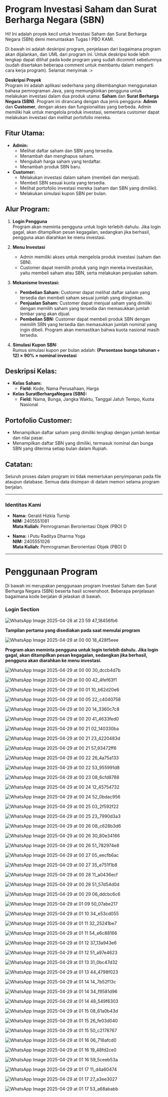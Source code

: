 # Program Investasi Saham dan Surat Berharga Negara (SBN)

Hi! Ini adalah proyek kecil untuk Investasi Saham dan Surat Berharga Negara (SBN) demi menuntaskan Tugas I PBO KAMI.

Di bawah ini adalah deskripsi program, penjelasan dari bagaimana program akan dijalankan, dan UML dari program ini. Untuk deskripsi kode lebih lengkap dapat dilihat pada kode program yang sudah dicommit sebelumnya (sudah disertakan beberapa comment untuk membantu dalam mengerti cara kerja program). Selamat menyimak :>

**Deskripsi Proyek**  
Program ini adalah aplikasi sederhana yang dikembangkan menggunakan bahasa pemrograman Java, yang memungkinkan pengguna untuk melakukan investasi dalam dua produk utama: **Saham** dan **Surat Berharga Negara (SBN)**. Program ini dirancang dengan dua jenis pengguna: **Admin** dan **Customer**, dengan akses dan fungsionalitas yang berbeda. Admin memiliki hak untuk mengelola produk investasi, sementara customer dapat melakukan investasi dan melihat portofolio mereka.

## Fitur Utama:
- **Admin:**
  - Melihat daftar saham dan SBN yang tersedia.
  - Menambah dan menghapus saham.
  - Mengubah harga saham yang terdaftar.
  - Menambah produk SBN baru.
- **Customer:**
  - Melakukan investasi dalam saham (membeli dan menjual).
  - Membeli SBN sesuai kuota yang tersedia.
  - Melihat portofolio investasi mereka (saham dan SBN yang dimiliki).
  - Melakukan simulasi kupon SBN per bulan.

## Alur Program:
1. **Login Pengguna**  
   Program akan meminta pengguna untuk login terlebih dahulu. Jika login gagal, akan ditampilkan pesan kegagalan, sedangkan jika berhasil, pengguna akan diarahkan ke menu investasi.
   
2. **Menu Investasi**  
   - Admin memiliki akses untuk mengelola produk investasi (saham dan SBN).
   - Customer dapat memilih produk yang ingin mereka investasikan, yaitu membeli saham atau SBN, serta melakukan penjualan saham.
   
3. **Mekanisme Investasi:**
   - **Pembelian Saham:** Customer dapat melihat daftar saham yang tersedia dan membeli saham sesuai jumlah yang diinginkan.
   - **Penjualan Saham:** Customer dapat menjual saham yang dimiliki dengan memilih saham yang tersedia dan memasukkan jumlah lembar yang akan dijual.
   - **Pembelian SBN:** Customer dapat membeli produk SBN dengan memilih SBN yang tersedia dan memasukkan jumlah nominal yang ingin dibeli. Program akan memastikan bahwa kuota nasional masih tersedia.
   
4. **Simulasi Kupon SBN:**  
   Rumus simulasi kupon per bulan adalah:
   **(Persentase bunga tahunan ÷ 12) × 90% × nominal investasi**

## Deskripsi Kelas:
- **Kelas Saham:**
  - **Field:** Kode, Nama Perusahaan, Harga
- **Kelas SuratBerhargaNegara (SBN):**
  - **Field:** Nama, Bunga, Jangka Waktu, Tanggal Jatuh Tempo, Kuota Nasional

## Portofolio Customer:
- Menampilkan daftar saham yang dimiliki lengkap dengan jumlah lembar dan nilai pasar.
- Menampilkan daftar SBN yang dimiliki, termasuk nominal dan bunga SBN yang diterima setiap bulan dalam Rupiah.

## Catatan:
Seluruh proses dalam program ini tidak memerlukan penyimpanan pada file ataupun database. Semua data disimpan di dalam memori selama program berjalan.

---

### Identitas Kami
- **Nama:** Gerald Hizkia Turnip  
  **NIM:** 2405551081  
  **Mata Kuliah:** Pemrograman Berorientasi Objek (PBO) D  

- **Nama:** i Putu Raditya Dharma Yoga  
  **NIM:** 2405551026  
  **Mata Kuliah:** Pemrograman Berorientasi Objek (PBO) D

---

# Penggunaan Program
Di bawah ini merupakan penggunaan program Investasi Saham dan Surat Berharga Negara (SBN) beserta hasil screenshoot. Beberapa penjelasan bagaimana kode berjalan di jelaskan di bawah.

### Login Section
![WhatsApp Image 2025-04-28 at 23 59 47_18456fb6](https://github.com/user-attachments/assets/05783fb5-5f22-430b-8412-b3a2dea206f4)

**Tampilan pertama yang disediakan pada saat memulai program**

![WhatsApp Image 2025-04-29 at 00 00 18_428f5eee](https://github.com/user-attachments/assets/c6557572-d710-43fc-8ae6-717f5d9f749e)

**Program akan meminta pengguna untuk login terlebih dahulu. Jika login gagal, akan ditampilkan pesan kegagalan, sedangkan jika berhasil, pengguna akan diarahkan ke menu investasi.**

![WhatsApp Image 2025-04-29 at 00 00 30_dccb4d7b](https://github.com/user-attachments/assets/b8b46370-ac2e-4a9b-a26b-af86042511fe)

![WhatsApp Image 2025-04-29 at 00 00 42_4fef63f1](https://github.com/user-attachments/assets/c43c333b-a030-410f-99c9-1d0ed588a34e)

![WhatsApp Image 2025-04-29 at 00 01 10_b62d20e6](https://github.com/user-attachments/assets/67a710f2-ab86-4ab2-adf0-e3856a54123f)

![WhatsApp Image 2025-04-29 at 00 05 22_c4040758](https://github.com/user-attachments/assets/779380aa-30ae-46a1-a92a-4c96e13b26ce)

![WhatsApp Image 2025-04-29 at 00 20 14_3360c7c8](https://github.com/user-attachments/assets/085cf59a-f3d9-404c-97b0-f182bee651cf)

![WhatsApp Image 2025-04-29 at 00 20 41_4633fed0](https://github.com/user-attachments/assets/824d794f-5fe7-41cc-b38b-2254ff9bc17e)

![WhatsApp Image 2025-04-29 at 00 21 02_140330ba](https://github.com/user-attachments/assets/c58cbc2b-58bf-4c3a-9b66-ff76a4823731)

![WhatsApp Image 2025-04-29 at 00 21 23_4220483d](https://github.com/user-attachments/assets/3adde5ee-c634-4ddb-a732-6ed5cc793878)

![WhatsApp Image 2025-04-29 at 00 21 57_93472ff6](https://github.com/user-attachments/assets/7ea1acce-e5a8-4166-9f09-c1ca95677a39)

![WhatsApp Image 2025-04-29 at 00 22 26_4a75a133](https://github.com/user-attachments/assets/0b931ed6-ef47-467f-a2c3-4e05e14f0d21)

![WhatsApp Image 2025-04-29 at 00 22 53_955991d8](https://github.com/user-attachments/assets/9badf121-96c2-478e-82fb-b3028699dc45)

![WhatsApp Image 2025-04-29 at 00 23 08_6cfd8788](https://github.com/user-attachments/assets/953c406e-5923-40bc-80e4-21446d0d0c32)

![WhatsApp Image 2025-04-29 at 00 24 12_45754732](https://github.com/user-attachments/assets/bc42765c-4f98-4cd9-bace-3eaaa63e60d7)

![WhatsApp Image 2025-04-29 at 00 24 52_0bdac956](https://github.com/user-attachments/assets/61b21c1d-b6d9-4873-8b95-cacc0fddb9b8)

![WhatsApp Image 2025-04-29 at 00 25 03_2f592f22](https://github.com/user-attachments/assets/d5fe9069-2417-4bd6-b1bb-a0b8164b9fab)

![WhatsApp Image 2025-04-29 at 00 25 23_7990d3a3](https://github.com/user-attachments/assets/7198c5ae-23c7-4a02-beba-12f39d8c8534)

![WhatsApp Image 2025-04-29 at 00 26 08_c628b3d6](https://github.com/user-attachments/assets/f8e3da00-fa13-4be6-96d3-09a46e6078ed)

![WhatsApp Image 2025-04-29 at 00 26 30_80e34166](https://github.com/user-attachments/assets/5f0d90de-760a-48da-bf65-ae20f4cae35f)

![WhatsApp Image 2025-04-29 at 00 26 51_782974e8](https://github.com/user-attachments/assets/5d6747bb-cd13-42d5-b7e4-28144b32646e)

![WhatsApp Image 2025-04-29 at 00 27 05_eecfb6ac](https://github.com/user-attachments/assets/36f4221b-2ce5-4cd3-9be0-ba89c9313934)

![WhatsApp Image 2025-04-29 at 00 27 35_e751f1b8](https://github.com/user-attachments/assets/233aff44-5520-4fa5-a6b7-baad56916850)

![WhatsApp Image 2025-04-29 at 00 28 11_a0436ecf](https://github.com/user-attachments/assets/9ef38d21-4f5f-43c8-a627-8b0962b9304e)

![WhatsApp Image 2025-04-29 at 00 28 51_57d54d0d](https://github.com/user-attachments/assets/1360766e-5b60-4e25-9dd9-078bd5bb2cc9)

![WhatsApp Image 2025-04-29 at 00 29 06_ddcbc6c6](https://github.com/user-attachments/assets/94182bed-2557-471e-8e9f-01a2406b5d76)

![WhatsApp Image 2025-04-29 at 01 09 50_07abe217](https://github.com/user-attachments/assets/498a4161-9c10-4ffc-82e2-fd5cb98880b4)

![WhatsApp Image 2025-04-29 at 01 10 34_e53cd055](https://github.com/user-attachments/assets/6f62b57d-a4b0-43df-a9d0-a94bf95cbd8a)

![WhatsApp Image 2025-04-29 at 01 11 32_25241be7](https://github.com/user-attachments/assets/fda2c70c-d5bf-4538-a842-41f1525f432a)

![WhatsApp Image 2025-04-29 at 01 11 54_e6c88166](https://github.com/user-attachments/assets/beb4e697-efe7-450a-80a9-a5e97fde7a33)

![WhatsApp Image 2025-04-29 at 01 12 37_13a943e6](https://github.com/user-attachments/assets/a58ffb1d-7241-4c09-8e30-afce417dfd94)

![WhatsApp Image 2025-04-29 at 01 12 51_a97e4623](https://github.com/user-attachments/assets/633ee3d0-d161-427d-b412-a6a754776a2b)

![WhatsApp Image 2025-04-29 at 01 13 31_0bc47d32](https://github.com/user-attachments/assets/cb9c1e6a-6cb1-4ae7-99c1-c1a80450e247)

![WhatsApp Image 2025-04-29 at 01 13 44_4798f023](https://github.com/user-attachments/assets/fa4db328-fd23-4a22-a99e-16123ede0311)

![WhatsApp Image 2025-04-29 at 01 14 14_7b52f13c](https://github.com/user-attachments/assets/4e2e219a-e125-4928-b6cc-f0c42d9aa59f)

![WhatsApp Image 2025-04-29 at 01 14 34_f9581d96](https://github.com/user-attachments/assets/4c1b92e5-38af-4010-ae83-3371b1f4d394)

![WhatsApp Image 2025-04-29 at 01 14 48_549f6303](https://github.com/user-attachments/assets/b821c1e1-0c5b-4001-a3c1-01323418acf9)

![WhatsApp Image 2025-04-29 at 01 15 08_61a0b43d](https://github.com/user-attachments/assets/7e7076f5-a9e3-4edb-a83b-ef8d873ac216)

![WhatsApp Image 2025-04-29 at 01 15 26_fe03d040](https://github.com/user-attachments/assets/12af33b6-ce8e-401a-a2a9-20d2cd045aa3)

![WhatsApp Image 2025-04-29 at 01 15 50_c2178767](https://github.com/user-attachments/assets/ec530811-a937-4b59-8b84-c31e5d78bc19)

![WhatsApp Image 2025-04-29 at 01 16 06_716afcd0](https://github.com/user-attachments/assets/fbd3c51c-0650-4983-bb5d-299b3bb0252e)

![WhatsApp Image 2025-04-29 at 01 16 19_48fd2ce0](https://github.com/user-attachments/assets/7cf8a2d2-d613-433f-a614-176253d56170)

![WhatsApp Image 2025-04-29 at 01 16 59_5ceeb53a](https://github.com/user-attachments/assets/bee3818c-9579-4a34-aa93-41308188d15b)

![WhatsApp Image 2025-04-29 at 01 17 11_d4a60474](https://github.com/user-attachments/assets/93cd4376-78e8-497f-8ac3-efd2fab236c6)

![WhatsApp Image 2025-04-29 at 01 17 27_a3ee3027](https://github.com/user-attachments/assets/c386a4f1-67e3-4052-9e5d-0f664968f17a)

![WhatsApp Image 2025-04-29 at 01 17 53_a68ababb](https://github.com/user-attachments/assets/d7d01a3e-05c4-4cd4-8875-51d895570625)

